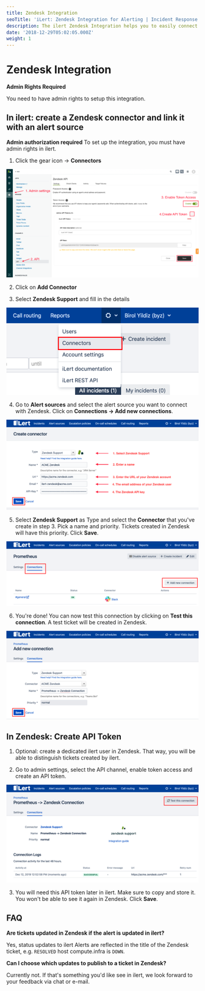 ```yaml
---
title: Zendesk Integration
seoTitle: 'iLert: Zendesk Integration for Alerting | Incident Response | Uptime'
description: The ilert Zendesk Integration helps you to easily connect ilert with Zendesk.
date: '2018-12-29T05:02:05.000Z'
weight: 1
---
```


# Zendesk Integration

**Admin Rights Required**

You need to have admin rights to setup this integration.

## In ilert: create a Zendesk connector and link it with an alert source <a id="alarm-source"></a>

**Admin authorization required** To set up the integration, you must have admin rights in ilert.

1. Click the gear icon → **Connectors**

![](../.gitbook/assets/zd1.png)

2. Click on **Add Connector**

3. Select **Zendesk Support** and fill in the details

![](../.gitbook/assets/zd2.png)

4. Go to **Alert sources** and select the alert source you want to connect with Zendesk. Click on **Connections → Add new connections**.

![](../.gitbook/assets/zd3.png)

5. Select **Zendesk Support** as Type and select the **Connector** that you've create in step 3. Pick a name and priority. Tickets created in Zendesk will have this priority. Click **Save**.

![](../.gitbook/assets/zd4.png)

6. You're done! You can now test this connection by clicking on **Test this connection**. A test ticket will be created in Zendesk.

![](../.gitbook/assets/zd5.png)

## In Zendesk: Create API Token <a id="api-token"></a>

1. Optional: create a dedicated ilert user in Zendesk. That way, you will be able to distinguish tickets created by ilert.

2. Go to admin settings, select the API channel, enable token access and create an API token. 

![](../.gitbook/assets/zd6.png)

3. You will need this API token later in ilert. Make sure to copy and store it. You won't be able to see it again in Zendesk. Click **Save**.

## FAQ <a id="faq"></a>

**Are tickets updated in Zendesk if the alert is updated in ilert?**

Yes, status updates to ilert Alerts are reflected in the title of the Zendesk ticket, e.g. `RESOLVED` host compute.infra is `DOWN`.

**Can I choose which updates to publish to a ticket in Zendesk?**

Currently not. If that's something you'd like see in ilert, we look forward to your feedback via chat or e-mail.

